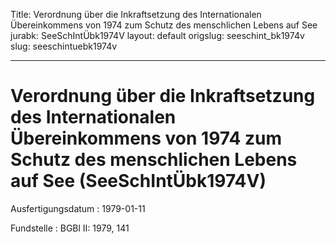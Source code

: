 Title: Verordnung über die Inkraftsetzung des Internationalen Übereinkommens von 1974
  zum Schutz des menschlichen Lebens auf See
jurabk: SeeSchIntÜbk1974V
layout: default
origslug: seeschint_bk1974v
slug: seeschintuebk1974v

---

# Verordnung über die Inkraftsetzung des Internationalen Übereinkommens von 1974 zum Schutz des menschlichen Lebens auf See (SeeSchIntÜbk1974V)

Ausfertigungsdatum
:   1979-01-11

Fundstelle
:   BGBl II: 1979, 141

